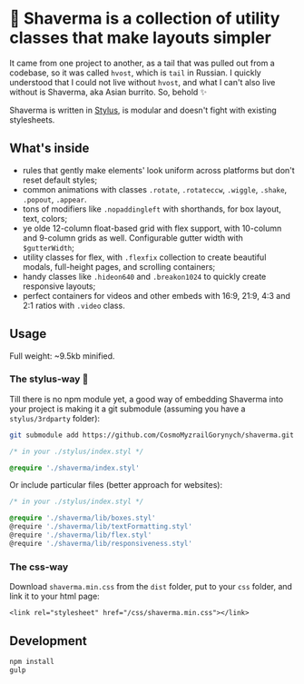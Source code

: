# 🌯 Shaverma is a collection of utility classes that make layouts simpler

It came from one project to another, as a tail that was pulled out from a codebase, so it was called `hvost`, which is `tail` in Russian. I quickly understood that I could not live without `hvost`, and what I can't also live without is Shaverma, aka Asian burrito. So, behold ✨

Shaverma is written in [Stylus](http://stylus-lang.com/), is modular and doesn't fight with existing stylesheets.

## What's inside

* rules that gently make elements' look uniform across platforms but don't reset default styles;
* common animations with classes `.rotate`, `.rotateccw`, `.wiggle`, `.shake`, `.popout`, `.appear`.
* tons of modifiers like `.nopaddingleft` with shorthands, for box layout, text, colors;
* ye olde 12-column float-based grid with flex support, with 10-column and 9-column grids as well. Configurable gutter width with `$gutterWidth`;
* utility classes for flex, with `.flexfix` collection to create beautiful modals, full-height pages, and scrolling containers;
* handy classes like `.hideon640` and `.breakon1024` to quickly create responsive layouts;
* perfect containers for videos and other embeds with 16:9, 21:9, 4:3 and 2:1 ratios with `.video` class.

## Usage

Full weight: ~9.5kb minified.

### The stylus-way 🔮

Till there is no npm module yet, a good way of embedding Shaverma into your project is making it a git submodule (assuming you have a `stylus/3rdparty` folder):

```sh
git submodule add https://github.com/CosmoMyzrailGorynych/shaverma.git ./stylus/3rdparty/shaverma
```

```css
/* in your ./stylus/index.styl */

@require './shaverma/index.styl'
```

Or include particular files (better approach for websites):

```css
/* in your ./stylus/index.styl */

@require './shaverma/lib/boxes.styl'
@require './shaverma/lib/textFormatting.styl'
@require './shaverma/lib/flex.styl'
@require './shaverma/lib/responsiveness.styl'
```

### The css-way

Download `shaverma.min.css` from the `dist` folder, put to your `css` folder, and link it to your html page:

```
<link rel="stylesheet" href="/css/shaverma.min.css"></link>
```

## Development

```sh
npm install
gulp
```